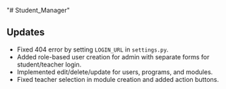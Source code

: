 "# Student_Manager" 
## Updates
- Fixed 404 error by setting `LOGIN_URL` in `settings.py`.
- Added role-based user creation for admin with separate forms for student/teacher login.
- Implemented edit/delete/update for users, programs, and modules.
- Fixed teacher selection in module creation and added action buttons.

